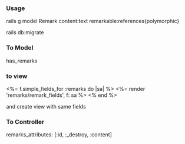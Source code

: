 ### Usage

rails g model Remark content:text remarkable:references{polymorphic}

rails db:migrate



### To Model
  has_remarks


### to view

<%= f.simple_fields_for :remarks do |sa| %>
  <%= render 'remarks/remark_fields', f: sa %>
<% end %>

and create view with same fields

### To Controller

remarks_attributes: [:id, :_destroy, :content]
